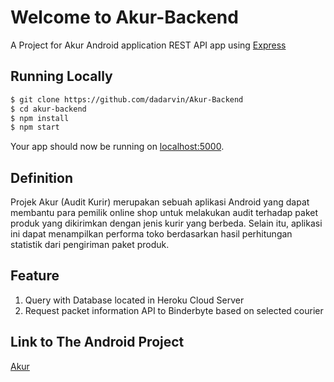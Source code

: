 # Welcome to Akur-Backend

A Project for Akur Android application REST API app using <a href="http://expressjs.com/">Express</a>

## Running Locally

```sh
$ git clone https://github.com/dadarvin/Akur-Backend
$ cd akur-backend
$ npm install
$ npm start
```
Your app should now be running on [localhost:5000](http://localhost:5000/).

## Definition
Projek Akur (Audit Kurir) merupakan sebuah aplikasi Android yang dapat membantu para pemilik online shop untuk melakukan audit terhadap paket produk yang dikirimkan dengan jenis kurir yang berbeda. Selain itu, aplikasi ini dapat menampilkan performa toko berdasarkan hasil perhitungan statistik dari pengiriman paket produk.

## Feature
1. Query with Database located in Heroku Cloud Server
2. Request packet information API to Binderbyte based on selected courier 

## Link to The Android Project
[Akur](https://github.com/MarioClaudius/akur)
